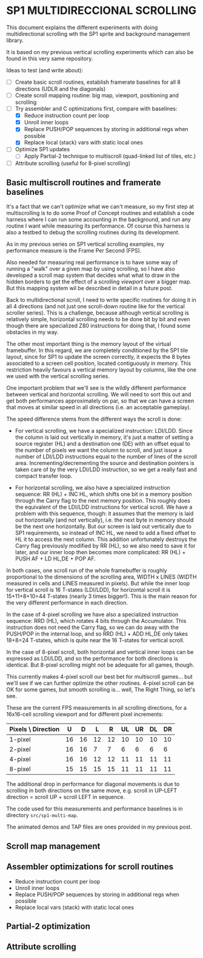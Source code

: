 # SP1 MULTIDIRECCIONAL SCROLLING

This document explains the different experiments with doing multidirectional scrolling wth the SP1 sprite and background management library.

It is based on my previous vertical scrolling experiments which can also be found in this very same repository.

Ideas to test (and write about):

- [ ] Create basic scroll routines, establish framerate baselines for all 8 directions (UDLR and the diagonals)
- [ ] Create scroll mapping routine: big map, viewport, positioning and scrolling
- [ ] Try assembler and C optimizations first, compare with baselines:
    - [x] Reduce instruction count per loop
    - [x] Unroll inner loops
    - [x] Replace PUSH/POP sequences by storing in additional regs when possible
    - [x] Replace local (stack) vars with static local ones
- [ ] Optimize SP1 updates
    - [ ] Apply Partial-2 technique to multiscroll (quad-linked list of tiles, etc.)
- [ ] Attribute scrolling (useful for 8-pixel scrolling)

## Basic multiscroll routines and framerate baselines

It's a fact that we can't optimize what we can't measure, so my first step at multiscrolling is to do some Proof of Concept routines and establish a code harness where I can run some accounting in the background, and run any routine I want while measuring its performance. Of course this harness is also a testbed to debug the scrolling routines during its development.

As in my previous series on SP1 vertical scrolling examples, my performance measure is the Frame Per Second (FPS).

Also needed for measuring real performance is to have some way of running a "walk" over a given map by using scrolling, so I have also developed a scroll map system that decides what what to draw in the hidden borders to get the effect of a scrolling _viewport_ over a bigger map. But this mapping system wil be described in detail in a future post.

Back to multidirectional scroll, I need to write specific routines for doing it in all 4 directions (and not just one scroll-down routine like for the vertical scroller series). This is a challenge, because although vertical scrolling is relatively simple, horizontal scrolling needs to be done bit by bit and even though there are specialized Z80 instructions for doing that, I found some obstacles in my way.

The other most important thing is the memory layout of the virtual framebuffer. In this regard, we are completely conditioned by the SP1 tile layout, since for SP1 to update the screen correctly, it expects the 8 bytes associated to a screen cell position, located contiguously in memory. This restriction heavily favours a vertical memory layout by columns, like the one we used with the vertical scrolling series.

One important problem that we'll see is the wildly different performance between vertical and horizontal scrolling. We will need to sort this out and get both performances approximately on par, so that we can have a screen that moves at similar speed in all directions (i.e. an acceptable gameplay).

The speed difference stems from the different ways the scroll is done:

- For vertical scrolling, we have a specialized instruction: LDI/LDD. Since the column is laid out vertically in memory, it's just a matter of setting a source register (HL) and a destination one (DE) with an offset equal to the number of pixels we want the column to scroll, and just issue a number of LDI/LDD instructions equal to the number of lines of the scroll area. Incrementing/decrementing the source and destination pointers is taken care of by the very LDI/LDD instruction, so we get a really fast and compact transfer loop.

- For horizontal scrolling, we also have a specialized instruction sequence: RR (HL) + INC HL, which shifts one bit in a memory position through the Carry flag to the next memory position. This roughly does the equivalent of the LDI/LDD instructions for vertical scroll. We have a problem with this sequence, though: it assumes that the memory is laid out horizontally (and not vertically), i.e. the next byte in memory should be the next one horizontally. But our screen is laid out vertically due to SP1 requirements, so instead of INC HL, we need to add a fixed offset to HL it to access the next column. This addition unfortunately destroys the Carry flag previously modified by RR (HL), so we also need to save it for later, and our inner loop then becomes more complicated: RR (HL) + PUSH AF + LD HL,DE + POP AF.

In both cases, one scroll run of the whole framebuffer is roughly proportional to the dimensions of the scrolling area, WIDTH x LINES (WIDTH measured in cells and LINES measured in pixels). But while the inner loop for vertical scroll is 16 T-states (LDI/LDD), for horizontal scroll it is 15+11+8+10=44 T-states (nearly 3 times bigger!). This is the main reason for the very different performance in each direction.

In the case of 4-pixel scrolling we have also a specialized instruction sequence: RRD (HL), which rotates 4 bits through the Accumulator. This instruction does not need the Carry flag, so we can do away with the PUSH/POP in the internal loop, and so RRD (HL) + ADD HL,DE only takes 18+8=24 T-states, which is quite near the 16 T-states for vertical scroll.

In the case of 8-pixel scroll, both horizontal and vertical inner loops can be expressed as LDI/LDD, and so the performance for both directions is identical. But 8-pixel scrolling might not be adequate for all games, though.

This currently makes 4-pixel scroll our best bet for multiscroll games... but we'll see if we can further optimize the other routines. 4-pixel scroll can be OK for some games, but smooth scrolling is... well, The Right Thing, so let's see.

These are the current FPS measurements in all scrolling directions, for a 16x16-cell scrolling viewport and for different pixel increments:

| Pixels \ Direction | U  | D  | L  | R  | UL | UR | DL | DR |
|--------------------|----|----|----|----|----|----|----|----|
| 1-pixel            | 16 | 16 | 12 | 12 | 10 | 10 | 10 | 10 |
| 2-pixel            | 16 | 16 | 7  | 7  | 6  | 6  | 6  | 6  |
| 4-pixel            | 16 | 16 | 12 | 12 | 11 | 11 | 11 | 11 |
| 8-pixel            | 15 | 15 | 15 | 15 | 11 | 11 | 11 | 11 |

The additional drop in performance for diagonal movements is due to scrolling in both directions on the same move, e.g. scroll in UP-LEFT direction = scroll UP + scroll LEFT in sequence.

The code used for this measurements and performance baselines is in directory `src/sp1-multi-map`.

The animated demos and TAP files are ones provided in my previous post.

## Scroll map management



## Assembler optimizations for scroll routines

- Reduce instruction count per loop
- Unroll inner loops
- Replace PUSH/POP sequences by storing in additional regs when possible
- Replace local vars (stack) with static local ones

## Partial-2 optimization

## Attribute scrolling

